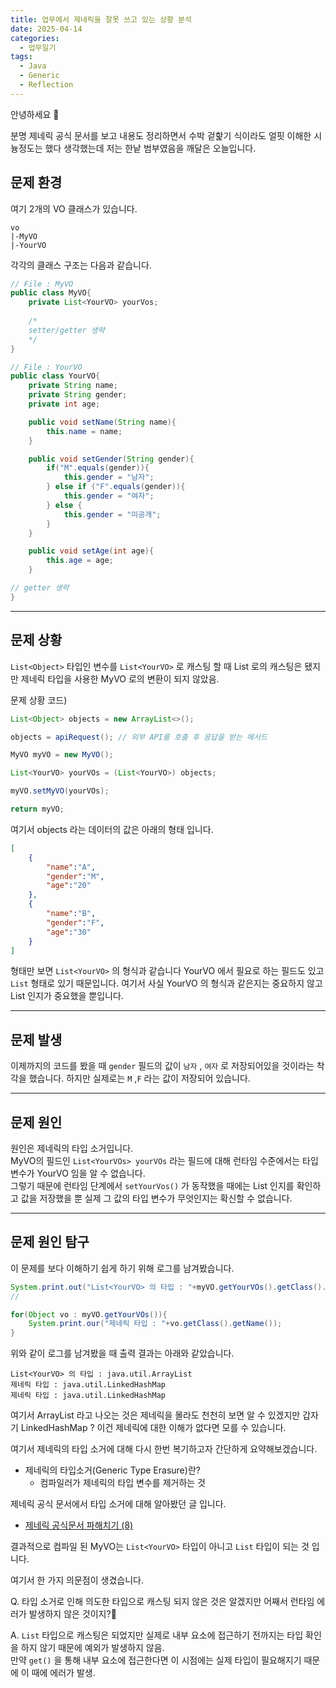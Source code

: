 ```yaml
---
title: 업무에서 제네릭을 잘못 쓰고 있는 상황 분석
date: 2025-04-14
categories:
  - 업무일기
tags:
  - Java
  - Generic
  - Reflection
---
```

안녕하세요 🐸  

분명 제네릭 공식 문서를 보고 내용도 정리하면서 수박 겉핥기 식이라도 얼핏 이해한 시늉정도는 했다 생각했는데 저는 한낱 범부였음을 깨달은 오늘입니다.  

## 문제 환경
여기 2개의 VO 클래스가 있습니다.  

```
vo
|-MyVO
|-YourVO
```

각각의 클래스 구조는 다음과 같습니다.


```java
// File : MyVO
public class MyVO{
	private List<YourVO> yourVos;
	
	/* 
	setter/getter 생략 
	*/
}
```

```java
// File : YourVO
public class YourVO{
	private String name;
	private String gender;
	private int age;

	public void setName(String name){
		this.name = name;
	}

	public void setGender(String gender){
		if("M".equals(gender)){
			this.gender = "남자";
		} else if ("F".equals(gender)){
			this.gender = "여자";
		} else {
			this.gender = "미공개";
		}
	}

	public void setAge(int age){
		this.age = age;
	}

// getter 생략
}

```

---
## 문제 상황
`List<Object>` 타입인 변수를 `List<YourVO>` 로 캐스팅 할 때 List 로의 캐스팅은 됐지만 제네릭 타입을 사용한 MyVO 로의 변환이 되지 않았음.  

문제 상황 코드)  

```java
List<Object> objects = new ArrayList<>();

objects = apiRequest(); // 외부 API를 호출 후 응답을 받는 메서드

MyVO myVO = new MyVO();

List<YourVO> yourVOs = (List<YourVO>) objects;

myVO.setMyVO(yourVOs);

return myVO;

```

여기서 objects 라는 데이터의 값은 아래의 형태 입니다.

```json
[
	{
		"name":"A",
		"gender":"M",
		"age":"20"
	},
	{
		"name":"B",
		"gender":"F",
		"age":"30"
	}
]
```

형태만 보면 `List<YourVO>` 의 형식과 같습니다 YourVO 에서 필요로 하는 필드도 있고 `List` 형태로 있기 때문입니다. 여기서 사실 YourVO 의 형식과 같은지는 중요하지 않고 List 인지가 중요했을 뿐입니다.  

---
## 문제 발생
이제까지의 코드를 봤을 때 `gender` 필드의 값이 `남자` , `여자` 로 저장되어있을 것이라는 착각을 했습니다.
하지만 실제로는 `M` ,`F` 라는 값이 저장되어 있습니다.  

---
## 문제 원인
원인은 제네릭의 타입 소거입니다.  
MyVO의 필드인 `List<YourVOs> yourVOs` 라는 필드에 대해 런타임 수준에서는 타입 변수가 YourVO 임을 알 수 없습니다.    
그렇기 때문에 런타임 단계에서 `setYourVos()` 가 동작했을 때에는 List 인지를 확인하고 값을 저장했을 뿐 실제 그 값의 타입 변수가 무엇인지는 확신할 수 없습니다.  

---
## 문제 원인 탐구
이 문제를 보다 이해하기 쉽게 하기 위해 로그를 남겨봤습니다.  

```java
System.print.out("List<YourVO> 의 타입 : "+myVO.getYourVOs().getClass().getName());
// 

for(Object vo : myVO.getYourVOs()){
	System.print.our("제네릭 타입 : "+vo.getClass().getName());
}

```

위와 같이 로그를 남겨봤을 때 출력 결과는 아래와 같았습니다.  

```
List<YourVO> 의 타입 : java.util.ArrayList
제네릭 타입 : java.util.LinkedHashMap
제네릭 타입 : java.util.LinkedHashMap
```

여기서 ArrayList 라고 나오는 것은 제네릭을 몰라도 천천히 보면 알 수 있겠지만 갑자기 LinkedHashMap ? 이건 제네릭에 대한 이해가 없다면 모를 수 있습니다.  

여기서 제네릭의 타입 소거에 대해 다시 한번 복기하고자 간단하게 요약해보겠습니다.  

- 제네릭의 타입소거(Generic Type Erasure)란?
	- 컴파일러가 제네릭의 타입 변수를 제거하는 것

제네릭 공식 문서에서 타입 소거에 대해 알아봤던 글 입니다.
- [제네릭 공식문서 파해치기 (8)](https://codingkermit.github.io/posts/Generic-part-eight/)  

결과적으로 컴파일 된 MyVO는 `List<YourVO>` 타입이 아니고 `List` 타입이 되는 것 입니다.  

여기서 한 가지 의문점이 생겼습니다.  

Q. 타입 소거로 인해 의도한 타입으로 캐스팅 되지 않은 것은 알겠지만 어째서 런타임 에러가 발생하지 않은 것이지?🤔  

A. `List` 타입으로 캐스팅은 되었지만 실제로 내부 요소에 접근하기 전까지는 타입 확인을 하지 않기 때문에 예외가 발생하지 않음.  
만약 `get()` 을 통해 내부 요소에 접근한다면 이 시점에는 실제 타입이 필요해지기 때문에 이 때에 에러가 발생.